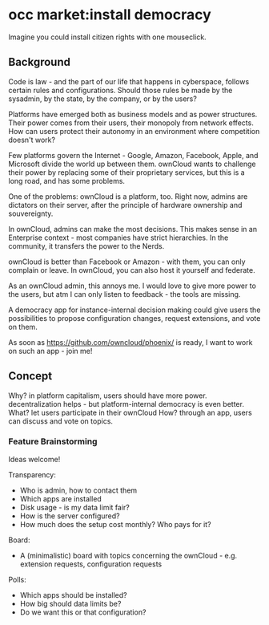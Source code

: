 # occ market:install democracy

Imagine you could install citizen rights with one mouseclick.

## Background

Code is law - and the part of our life that happens in cyberspace, follows
certain rules and configurations. Should those rules be made by the sysadmin,
by the state, by the company, or by the users?

Platforms have emerged both as business models and as power structures. Their
power comes from their users, their monopoly from network effects. How can
users protect their autonomy in an environment where competition doesn't
work?

Few platforms govern the Internet - Google, Amazon, Facebook, Apple, and
Microsoft divide the world up between them. ownCloud wants to challenge their
power by replacing some of their proprietary services, but this is a long road,
and has some problems.

One of the problems: ownCloud is a platform, too. Right now, admins are
dictators on their server, after the principle of hardware ownership and
souvereignty.

In ownCloud, admins can make the most decisions. This makes sense in an
Enterprise context - most companies have strict hierarchies. In the community,
it transfers the power to the Nerds.

ownCloud is better than Facebook or Amazon - with them, you can only complain
or leave. In ownCloud, you can also host it yourself and federate.

As an ownCloud admin, this annoys me. I would love to give more power to the
users, but atm I can only listen to feedback - the tools are missing.

A democracy app for instance-internal decision making could give users the
possibilities to propose configuration changes, request extensions, and vote on
them.

As soon as https://github.com/owncloud/phoenix/ is ready, I want to work on
such an app - join me!

## Concept

Why? in platform capitalism, users should have more power. decentralization helps - but platform-internal democracy is even better.
What? let users participate in their ownCloud
How? through an app, users can discuss and vote on topics.

### Feature Brainstorming

Ideas welcome!

Transparency:

* Who is admin, how to contact them
* Which apps are installed
* Disk usage - is my data limit fair?
* How is the server configured?
* How much does the setup cost monthly? Who pays for it?

Board:

* A (minimalistic) board with topics concerning the ownCloud - e.g. extension
  requests, configuration requests

Polls:

* Which apps should be installed?
* How big should data limits be?
* Do we want this or that configuration?

